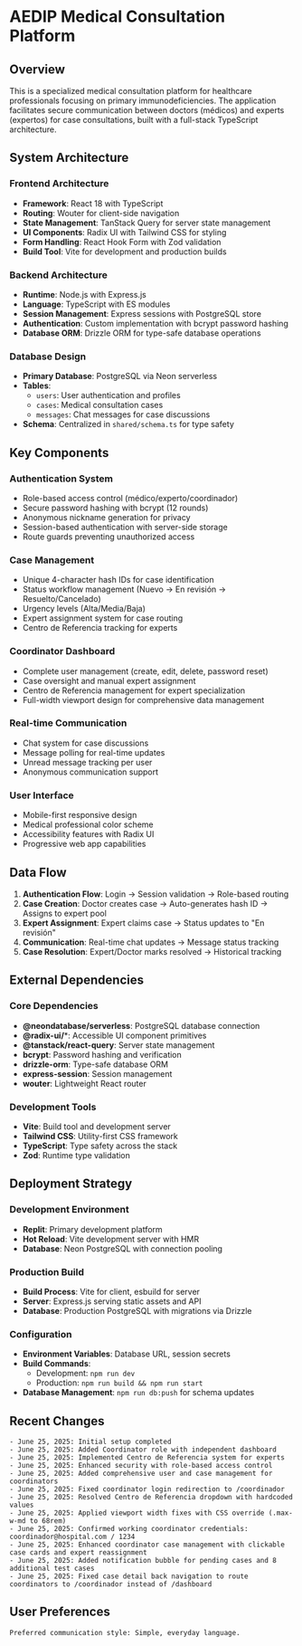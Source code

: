 # AEDIP Medical Consultation Platform

## Overview

This is a specialized medical consultation platform for healthcare professionals focusing on primary immunodeficiencies. The application facilitates secure communication between doctors (médicos) and experts (expertos) for case consultations, built with a full-stack TypeScript architecture.

## System Architecture

### Frontend Architecture
- **Framework**: React 18 with TypeScript
- **Routing**: Wouter for client-side navigation
- **State Management**: TanStack Query for server state management
- **UI Components**: Radix UI with Tailwind CSS for styling
- **Form Handling**: React Hook Form with Zod validation
- **Build Tool**: Vite for development and production builds

### Backend Architecture
- **Runtime**: Node.js with Express.js
- **Language**: TypeScript with ES modules
- **Session Management**: Express sessions with PostgreSQL store
- **Authentication**: Custom implementation with bcrypt password hashing
- **Database ORM**: Drizzle ORM for type-safe database operations

### Database Design
- **Primary Database**: PostgreSQL via Neon serverless
- **Tables**: 
  - `users`: User authentication and profiles
  - `cases`: Medical consultation cases
  - `messages`: Chat messages for case discussions
- **Schema**: Centralized in `shared/schema.ts` for type safety

## Key Components

### Authentication System
- Role-based access control (médico/experto/coordinador)
- Secure password hashing with bcrypt (12 rounds)
- Anonymous nickname generation for privacy
- Session-based authentication with server-side storage
- Route guards preventing unauthorized access

### Case Management
- Unique 4-character hash IDs for case identification
- Status workflow management (Nuevo → En revisión → Resuelto/Cancelado)
- Urgency levels (Alta/Media/Baja)
- Expert assignment system for case routing
- Centro de Referencia tracking for experts

### Coordinator Dashboard
- Complete user management (create, edit, delete, password reset)
- Case oversight and manual expert assignment
- Centro de Referencia management for expert specialization
- Full-width viewport design for comprehensive data management

### Real-time Communication
- Chat system for case discussions
- Message polling for real-time updates
- Unread message tracking per user
- Anonymous communication support

### User Interface
- Mobile-first responsive design
- Medical professional color scheme
- Accessibility features with Radix UI
- Progressive web app capabilities

## Data Flow

1. **Authentication Flow**: Login → Session validation → Role-based routing
2. **Case Creation**: Doctor creates case → Auto-generates hash ID → Assigns to expert pool
3. **Expert Assignment**: Expert claims case → Status updates to "En revisión"
4. **Communication**: Real-time chat updates → Message status tracking
5. **Case Resolution**: Expert/Doctor marks resolved → Historical tracking

## External Dependencies

### Core Dependencies
- **@neondatabase/serverless**: PostgreSQL database connection
- **@radix-ui/***: Accessible UI component primitives
- **@tanstack/react-query**: Server state management
- **bcrypt**: Password hashing and verification
- **drizzle-orm**: Type-safe database ORM
- **express-session**: Session management
- **wouter**: Lightweight React router

### Development Tools
- **Vite**: Build tool and development server
- **Tailwind CSS**: Utility-first CSS framework
- **TypeScript**: Type safety across the stack
- **Zod**: Runtime type validation

## Deployment Strategy

### Development Environment
- **Replit**: Primary development platform
- **Hot Reload**: Vite development server with HMR
- **Database**: Neon PostgreSQL with connection pooling

### Production Build
- **Build Process**: Vite for client, esbuild for server
- **Server**: Express.js serving static assets and API
- **Database**: Production PostgreSQL with migrations via Drizzle

### Configuration
- **Environment Variables**: Database URL, session secrets
- **Build Commands**: 
  - Development: `npm run dev`
  - Production: `npm run build && npm run start`
- **Database Management**: `npm run db:push` for schema updates

## Recent Changes
```
- June 25, 2025: Initial setup completed
- June 25, 2025: Added Coordinator role with independent dashboard
- June 25, 2025: Implemented Centro de Referencia system for experts
- June 25, 2025: Enhanced security with role-based access control
- June 25, 2025: Added comprehensive user and case management for coordinators
- June 25, 2025: Fixed coordinator login redirection to /coordinador
- June 25, 2025: Resolved Centro de Referencia dropdown with hardcoded values
- June 25, 2025: Applied viewport width fixes with CSS override (.max-w-md to 68rem)
- June 25, 2025: Confirmed working coordinator credentials: coordinador@hospital.com / 1234
- June 25, 2025: Enhanced coordinator case management with clickable case cards and expert reassignment
- June 25, 2025: Added notification bubble for pending cases and 8 additional test cases
- June 25, 2025: Fixed case detail back navigation to route coordinators to /coordinador instead of /dashboard
```

## User Preferences
```
Preferred communication style: Simple, everyday language.
```